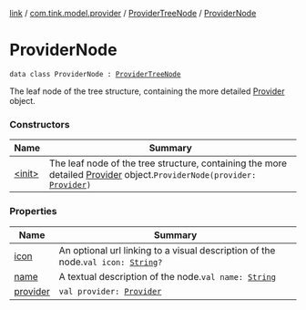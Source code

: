 [link](../../../index.md) / [com.tink.model.provider](../../index.md) / [ProviderTreeNode](../index.md) / [ProviderNode](./index.md)

# ProviderNode

`data class ProviderNode : `[`ProviderTreeNode`](../index.md)

The leaf node of the tree structure, containing the more detailed [Provider](../../-provider/index.md) object.

### Constructors

| Name | Summary |
|---|---|
| [&lt;init&gt;](-init-.md) | The leaf node of the tree structure, containing the more detailed [Provider](../../-provider/index.md) object.`ProviderNode(provider: `[`Provider`](../../-provider/index.md)`)` |

### Properties

| Name | Summary |
|---|---|
| [icon](icon.md) | An optional url linking to a visual description of the node.`val icon: `[`String`](https://kotlinlang.org/api/latest/jvm/stdlib/kotlin/-string/index.html)`?` |
| [name](name.md) | A textual description of the node.`val name: `[`String`](https://kotlinlang.org/api/latest/jvm/stdlib/kotlin/-string/index.html) |
| [provider](provider.md) | `val provider: `[`Provider`](../../-provider/index.md) |
